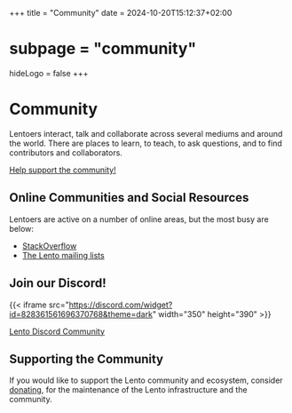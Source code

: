 +++
title = "Community"
date = 2024-10-20T15:12:37+02:00
# subpage = "community"
hideLogo = false
+++

# Community

Lentoers interact, talk and collaborate across several mediums and around the world. There are places to learn, to teach, to ask questions, and to find contributors and collaborators.

[Help support the community!](https://github.com/sponsors/WilliamRagstad)

## Online Communities and Social Resources

Lentoers are active on a number of online areas, but the most busy are below:

- [StackOverflow](http://stackoverflow.com/questions/tagged?tagnames=lento)
- [The Lento mailing lists](mailing-lists/)

## Join our Discord!

{{< iframe src="https://discord.com/widget?id=828361561696370768&theme=dark" width="350" height="390" >}}

[Lento Discord Community](https://discord.gg/7pHmrvwcMV)

## Supporting the Community

If you would like to support the Lento community and ecosystem, consider [donating](https://github.com/sponsors/WilliamRagstad), for the maintenance of the Lento infrastructure and the community.
